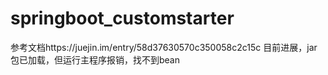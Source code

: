 # springboot_customstarter
参考文档https://juejin.im/entry/58d37630570c350058c2c15c
目前进展，jar包已加载，但运行主程序报销，找不到bean
